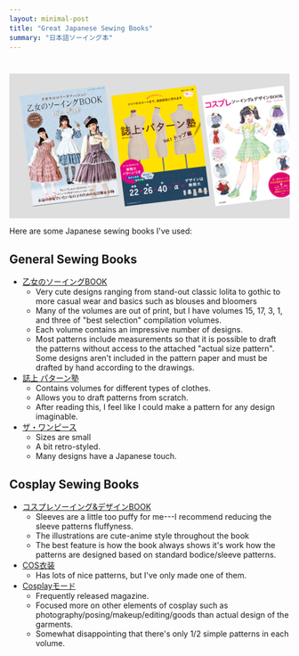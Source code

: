 ```yaml
---
layout: minimal-post
title: "Great Japanese Sewing Books"
summary: "日本語ソーイング本"
---
```


<style>
.imageband {
  display: flex;
  height: 200px;
  justify-content: start;
  margin-top: 40px;
  gap: 10px;
  overflow-x: scroll;
  padding: 30px;
  background: #88888844;
}

.imageband img {
  transform: rotate(-7deg);
}

</style>

<div class="imageband">
<img src="/images/sewing-otomenosewing.jpg"/>
<img src="/images/sewing-sijou.jpg"/>
<img src="/images/sewing-cosplaysewing.jpg"/>
<img src="/images/sewing-theonepiece.jpg"/>
<img src="/images/sewing-cosishou.jpeg"/>
<img src="/images/sewing-cosplaymode.jpg"/>
</div>

Here are some Japanese sewing books I've used:

## General Sewing Books

* [乙女のソーイングBOOK](https://boutique-sha.shop/?mode=grp&gid=2708198&sort=n)
  * Very cute designs ranging from stand-out classic lolita to gothic to more casual wear and basics such as blouses and
    bloomers
  * Many of the volumes are out of print, but I have volumes 15, 17, 3, 1, and three of "best selection" compilation
    volumes. 
  * Each volume contains an impressive number of designs. 
  * Most patterns include measurements so that it is 
    possible to draft the patterns without access to the attached "actual size pattern". Some designs aren't included 
    in the pattern paper and must be drafted by hand according to the drawings.  
* [誌上 パターン塾](https://books.bunka.ac.jp/np/searchresult.do?ser_id=32)
  * Contains volumes for different types of clothes.
  * Allows you to draft patterns from scratch.
  * After reading this, I feel like I could make a pattern for any design imaginable.
* [ザ・ワンピース](https://books.bunka.ac.jp/np/isbn/9784579115310/)
  * Sizes are small
  * A bit retro-styled.
  * Many designs have a Japanese touch.

## Cosplay Sewing Books

* [コスプレソーイング&デザインBOOK ](https://books.bunka.ac.jp/np/isbn/9784579117192/)
  * Sleeves are a little too puffy for me---I recommend reducing the sleeve patterns fluffyness.
  * The illustrations are cute-anime style throughout the book
  * The best feature is how the book always shows it's work how the patterns are designed based on standard
    bodice/sleeve patterns.
* [COS衣装](https://nihonvogue.com/book/detail.html?id=1893&c=sewing&d=07)
  * Has lots of nice patterns, but I've only made one of them. 
* [Cosplayモード](https://cosplaymode.net)
  * Frequently released magazine.
  * Focused more on other elements of cosplay such as photography/posing/makeup/editing/goods than actual design of the
    garments.
  * Somewhat disappointing that there's only 1/2 simple patterns in each volume.
